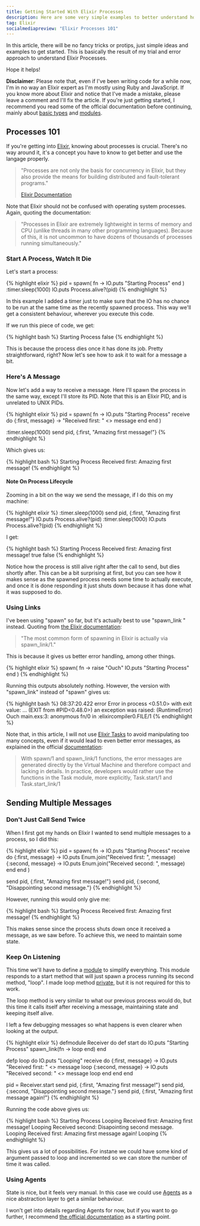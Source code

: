 ```yaml
---
title: Getting Started With Elixir Processes
description: Here are some very simple examples to better understand how to spawn and manipulate processes using Elixir.
tag: Elixir
socialmediapreview: "Elixir Processes 101"
---
```


In this article, there will be no fancy tricks or protips, just simple ideas and examples to get started. This is basically the result of my trial and error approach to understand Elixir Processes.

Hope it helps!

**Disclaimer**: Please note that, even if I've been writing code for a while now, I'm in no way an Elixir expert as I'm mostly using Ruby and JavaScript. If you know more about Elixir and notice that I've made a mistake, please leave a comment and I'll fix the article. If you're just getting started, I recommend you read some of the official documentation before continuing, mainly about [basic types][1] and [modules][2].

## Processes 101

If you're getting into [Elixir][3], knowing about processes is crucial. There's no way around it, it's a concept you have to know to get better and use the langage properly.

> "Processes are not only the basis for concurrency in Elixir, but they also provide the means for building distributed and fault-tolerant programs."
>
> [Elixir Documentation][4]

Note that Elixir should not be confused with operating system processes. Again, quoting the documentation:

> "Processes in Elixir are extremely lightweight in terms of memory and CPU (unlike threads in many other programming languages). Because of this, it is not uncommon to have dozens of thousands of processes running simultaneously."

### Start A Process, Watch It Die

Let's start a process:

{% highlight elixir %}
pid = spawn(
 fn ->
   IO.puts "Starting Process"
 end
)
:timer.sleep(1000)
IO.puts Process.alive?(pid)
{% endhighlight %}

In this example I added a timer just to make sure that the IO has no chance to be run at the same time as the recently spawned process. This way we'll get a consistent behaviour, wherever you execute this code.

If we run this piece of code, we get:

{% highlight bash %}
 Starting Process
 false
{% endhighlight %}

This is because the process dies once it has done its job. Pretty straightforward, right? Now let's see how to ask it to wait for a message a bit.

### Here's A Message

Now let's add a way to receive a message. Here I'll spawn the process in the same way, except I'll store its PID. Note that this is an Elixir PID, and is unrelated to UNIX PIDs.

{% highlight elixir %}
pid = spawn(
  fn ->
    IO.puts "Starting Process"
    receive do
      {:first, message} ->
	 "Received first: " <> message
    end
  end
)

:timer.sleep(1000)
send pid, {:first, "Amazing first message!"}
{% endhighlight %}

Which gives us:

{% highlight bash %}
 Starting Process
 Received first: Amazing first message!
{% endhighlight %}

#### Note On Process Lifecycle

Zooming in a bit on the way we send the message, if I do this on my machine:

{% highlight elixir %}
:timer.sleep(1000)
 send pid, {:first, "Amazing first message!"}
 IO.puts Process.alive?(pid)
:timer.sleep(1000)
 IO.puts Process.alive?(pid)
{% endhighlight %}

I get:

{% highlight bash %}
 Starting Process
 Received first: Amazing first message!
 true
 false
{% endhighlight %}

Notice how the process is still alive right after the call to send, but dies shortly after. This can be a bit surprising at first, but you can see how it makes sense as the spawned process needs some time to actually execute, and once it is done responding it just shuts down because it has done what it was supposed to do.

### Using Links

I've been using "spawn" so far, but it's actually best to use "spawn\_link " instead. Quoting from [the Elixir documentation][5]:

> "The most common form of spawning in Elixir is actually via spawn\_link/1."

This is because it gives us better error handling, among other things.

{% highlight elixir %}
spawn(
  fn ->
    raise "Ouch"
    IO.puts "Starting Process"
  end
)
{% endhighlight %}

Running this outputs absolutely nothing. However, the version with "spawn\_link" instead of "spawn" gives us:

{% highlight bash %}
 08:37:20.422 error Error in process <0.51.0> with exit value: ...
 (EXIT from #PID<0.48.0>) an exception was raised:
 (RuntimeError) Ouch
	main.exs:3: anonymous fn/0 in :elixircompiler0.FILE/1
{% endhighlight %}

Note that, in this article, I will not use [Elixir Tasks][6] to avoid manipulating too many concepts, even if it would lead to even better error messages, as explained in the official [documentation][7]:

> With spawn/1 and spawn\_link/1 functions, the error messages are generated directly by the Virtual Machine and therefore compact and lacking in details. In practice, developers would rather use the functions in the Task module, more explicitly, Task.start/1 and Task.start\_link/1

## Sending Multiple Messages

### Don't Just Call Send Twice

When I first got my hands on Elixir I wanted to send multiple messages to a process, so I did this:

{% highlight elixir %}
pid = spawn(
  fn ->
    IO.puts "Starting Process"
    receive do
      {:first, message} ->
	 IO.puts Enum.join("Received first: ", message)
      {:second, message} ->
	 IO.puts Enum.join("Received second: ", message)
    end
  end
)

send pid, {:first, "Amazing first message!"}
send pid, {:second, "Disappointing second message."}
{% endhighlight %}

However, running this would only give me:

{% highlight bash %}
 Starting Process
 Received first: Amazing first message!
{% endhighlight %}

This makes sense since the process shuts down once it received a message, as we saw before. To achieve this, we need to maintain some state.

### Keep On Listening

This time we'll have to define a [module][8] to simplify everything. This module responds to a start method that will just spawn a process running its second method, "loop". I made loop method [private](), but it is not required for this to work.

The loop method is very similar to what our previous process would do, but this time it calls itself after receiving a message, maintaining state and keeping itself alive.

I left a few debugging messages so what happens is even clearer when looking at the output.

{% highlight elixir %}
defmodule Receiver do
  def start do
    IO.puts "Starting Process"
    spawn_link(fn -> loop end)
  end

  defp loop do
    IO.puts "Looping"
    receive do
      {:first, message} ->
	 IO.puts "Received first: " <> message
	 loop
      {:second, message} ->
	 IO.puts "Received second: " <> message
	 loop
    end
  end
end

pid = Receiver.start
send pid, {:first, "Amazing first message!"}
send pid, {:second, "Disappointing second message."}
send pid, {:first, "Amazing first message again!"}
{% endhighlight %}

Running the code above gives us:

{% highlight bash %}
 Starting Process
 Looping
 Received first: Amazing first message!
 Looping
 Received second: Disapointing second message.
 Looping
 Received first: Amazing first message again!
 Looping
{% endhighlight %}

This gives us a lot of possibilities. For instane we could have some kind of argument passed to loop and incremented so we can store the number of time it was called.

### Using Agents

State is nice, but it feels very manual. In this case we could use [Agents][10] as a nice abstraction layer to get a similar behaviour.

I won't get into details regarding Agents for now, but if you want to go further, I recommend [the official documentation][11] as a starting point.

[1]:	http://elixir-lang.org/getting-started/basic-types.html
[2]:	http://elixir-lang.org/getting-started/modules.html
[3]:	http://
[4]:	http://elixir-lang.org/getting-started/processes.html
[5]:	http://elixir-lang.org/getting-started/processes.html#links
[6]:	http://elixir-lang.org/docs/v1.0/elixir/Task.html
[7]:	http://elixir-lang.org/getting-started/processes.html#tasks
[8]:	http://elixir-lang.org/getting-started/modules.html
[10]:	http://elixir-lang.org/docs/stable/elixir/#!Agent.html
[11]:	http://elixir-lang.org/getting-started/mix-otp/agent.html
